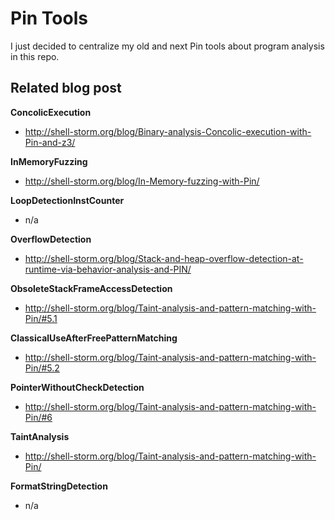 Pin Tools
=========

I just decided to centralize my old and next Pin tools about program analysis in this repo.


Related blog post
-----------------

**ConcolicExecution**

- http://shell-storm.org/blog/Binary-analysis-Concolic-execution-with-Pin-and-z3/

**InMemoryFuzzing**

-  http://shell-storm.org/blog/In-Memory-fuzzing-with-Pin/

**LoopDetectionInstCounter**

- n/a

**OverflowDetection**

- http://shell-storm.org/blog/Stack-and-heap-overflow-detection-at-runtime-via-behavior-analysis-and-PIN/

**ObsoleteStackFrameAccessDetection**

- http://shell-storm.org/blog/Taint-analysis-and-pattern-matching-with-Pin/#5.1

**ClassicalUseAfterFreePatternMatching**

- http://shell-storm.org/blog/Taint-analysis-and-pattern-matching-with-Pin/#5.2

**PointerWithoutCheckDetection**

- http://shell-storm.org/blog/Taint-analysis-and-pattern-matching-with-Pin/#6

**TaintAnalysis**

- http://shell-storm.org/blog/Taint-analysis-and-pattern-matching-with-Pin/

**FormatStringDetection**

- n/a


